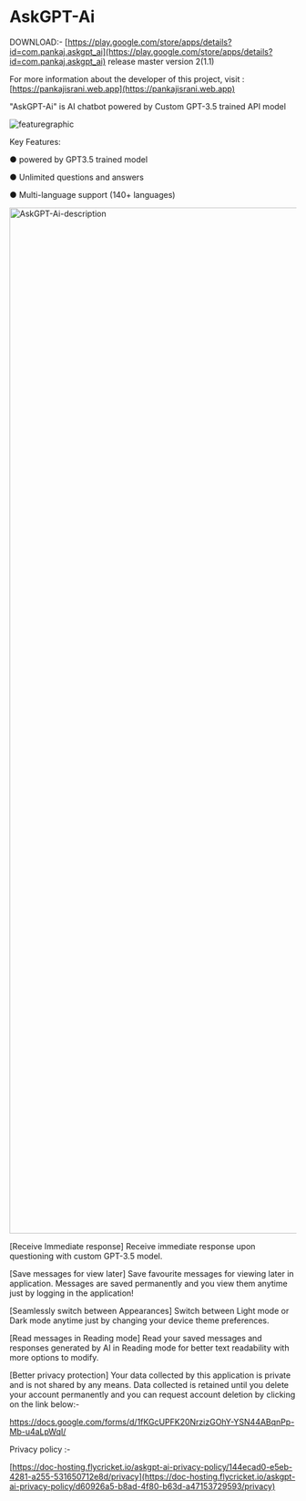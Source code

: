 # AskGPT-Ai
DOWNLOAD:-
[https://play.google.com/store/apps/details?id=com.pankaj.askgpt_ai](https://play.google.com/store/apps/details?id=com.pankaj.askgpt_ai)
release master version 2(1.1)

For more information about the developer of this project, visit : [https://pankajisrani.web.app](https://pankajisrani.web.app)

"AskGPT-Ai" is AI chatbot powered by Custom GPT-3.5 trained API model

![featuregraphic](https://github.com/1-Pankaj/AskGPT-Ai/assets/113083122/774ba904-0368-44e0-b741-71c7f26536a5)


Key Features:

● powered by GPT3.5 trained model

● Unlimited questions and answers

● Multi-language support (140+ languages)


<img width="1800" alt="AskGPT-Ai-description" src="https://github.com/1-Pankaj/AskGPT-Ai/assets/113083122/1597039f-7f6c-4baf-9387-e07564235921">




[Receive Immediate response]
Receive immediate response upon questioning with custom GPT-3.5 model.

[Save messages for view later]
Save favourite messages for viewing later in application. Messages are saved permanently and you view them anytime just by logging in the application!

[Seamlessly switch between Appearances]
Switch between Light mode or Dark mode anytime just by changing your device theme preferences.

[Read messages in Reading mode]
Read your saved messages and responses generated by AI in Reading mode for better text readability with more options to modify.

[Better privacy protection]
Your data collected by this application is private and is not shared by any means. Data collected is retained until you delete your account permanently and you can request account deletion by clicking on the link below:-

https://docs.google.com/forms/d/1fKGcUPFK20NrzizGOhY-YSN44ABqnPp-Mb-u4aLpWqI/

Privacy policy :-

[https://doc-hosting.flycricket.io/askgpt-ai-privacy-policy/144ecad0-e5eb-4281-a255-531650712e8d/privacy](https://doc-hosting.flycricket.io/askgpt-ai-privacy-policy/d60926a5-b8ad-4f80-b63d-a47153729593/privacy)
